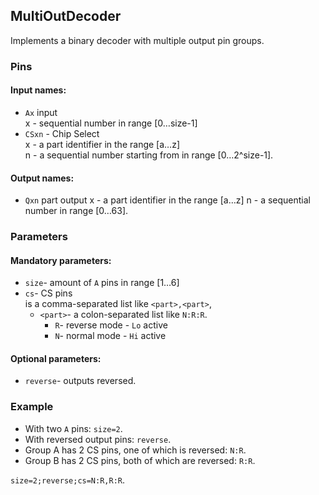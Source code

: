 ## MultiOutDecoder

Implements a binary decoder with multiple output pin groups.

### Pins

#### Input names:

- `Ax` input  
  x - sequential number in range [0…size-1]
- `CSxn` - Chip Select  
  x - a part identifier in the range [a…z]  
  n - a sequential number starting from in range [0…2^size-1].

#### Output names:

- `Qxn` part output
  x - a part identifier in the range [a…z]
  n - a sequential number in range [0…63].

### Parameters

#### Mandatory parameters:

- `size`- amount of `A` pins in range [1…6]
- `cs`- CS pins  
  is a comma-separated list like `<part>,<part>`,
    - `<part>`- a colon-separated list like `N:R:R`.
        - `R`- reverse mode - `Lo` active
        - `N`- normal mode - `Hi` active

#### Optional parameters:

- `reverse`- outputs reversed.

### Example

- With two `A` pins: `size=2`.
- With reversed output pins: `reverse`.
- Group A has 2 CS pins, one of which is reversed: `N:R`.
- Group B has 2 CS pins, both of which are reversed: `R:R`.

`size=2;reverse;cs=N:R,R:R`.
